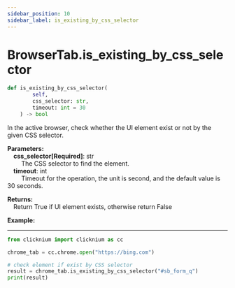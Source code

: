 ```yaml
---
sidebar_position: 10
sidebar_label: is_existing_by_css_selector
---
```

# BrowserTab.is_existing_by_css_selector
```python
def is_existing_by_css_selector(
        self,
        css_selector: str,
        timeout: int = 30
    ) -> bool
```  

In the active browser, check whether the UI element exist or not by the given CSS selector.

**Parameters:**  
    &emsp;**css_selector[Required]**: str     
        &emsp;&emsp; The CSS selector to find the element.  
    &emsp;**timeout**: int  
        &emsp;&emsp; Timeout for the operation, the unit is second, and the default value is 30 seconds.   

**Returns:**  
    &emsp;Return True if UI element exists, otherwise return False

**Example:**
***
```python
from clicknium import clicknium as cc

chrome_tab = cc.chrome.open("https://bing.com")

# check element if exist by CSS selector
result = chrome_tab.is_existing_by_css_selector("#sb_form_q")
print(result)

```